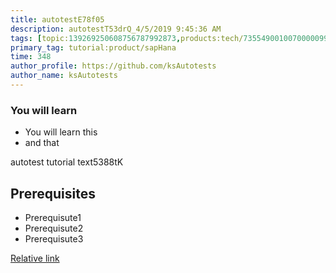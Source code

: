 ```yaml
---
title: autotestE78f05
description: autotestT53drQ_4/5/2019 9:45:36 AM
tags: [topic:139269250608756787992873,products:tech/73554900100700000996,tutorial:experience/advanced]
primary_tag: tutorial:product/sapHana
time: 348
author_profile: https://github.com/ksAutotests
author_name: ksAutotests
---
```

### You will learn
- You will learn this
- and that

autotest tutorial text5388tK

## Prerequisites
- Prerequisute1
- Prerequisute2
- Prerequisute3

[Relative link](autotest_tutorials81xrt)
